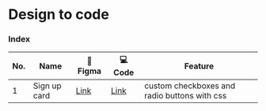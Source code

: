 # Design to code 

### Index

| No.   | Name         | 🎨 Figma   | 💻 Code  | Feature                                      |
|-------|--------------|------------|----------|----------------------------------------------|
| 1     | Sign up card | [Link](https://www.figma.com/file/257EESYLkgDFWXa1qUfBGL/sign-up-card?type=design&node-id=0%3A1&mode=design&t=KerLV9uXR1bke9yZ-1) | [Link](https://youngsong99.github.io/01_sign_up/) | custom checkboxes and radio buttons with css |

